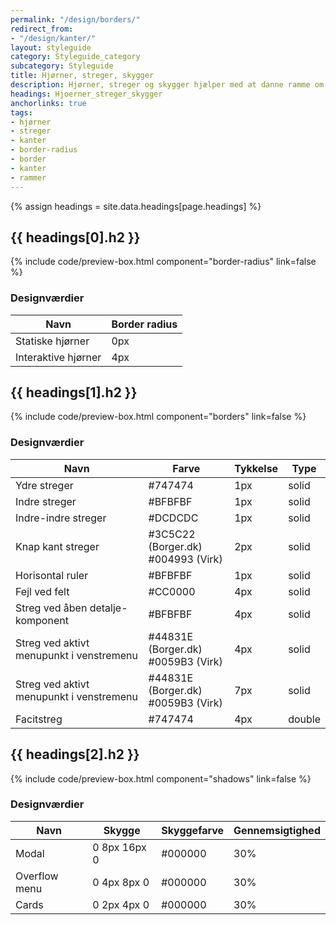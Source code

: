 ```yaml
---
permalink: "/design/borders/"
redirect_from:
- "/design/kanter/"
layout: styleguide
category: Styleguide_category
subcategory: Styleguide
title: Hjørner, streger, skygger
description: Hjørner, streger og skygger hjælper med at danne ramme om indhold på siden.
headings: Hjoerner_streger_skygger
anchorlinks: true
tags:
- hjørner
- streger
- kanter
- border-radius
- border
- kanter
- rammer
---
```


{% assign headings = site.data.headings[page.headings] %}

[---- Hjørner -------------------------------------]: # 
<h2 id="{{ headings[0].id }}">{{ headings[0].h2 }}</h2>

{% include code/preview-box.html component="border-radius" link=false %}

<h3>Designværdier</h3>
<table class="table table--borderless table--responsive-headers">
  <thead>
    <tr>
      <th>Navn</th>
      <th>Border radius</th>
    </tr>
  </thead>
  <tbody>
    <tr>
      <td>Statiske hjørner</td>
      <td>0px</td>
    </tr>
    <tr>
      <td>Interaktive hjørner</td>
      <td>4px</td>
    </tr>
  </tbody>
</table>

[---- Streger -------------------------------------]: # 
<h2 id="{{ headings[1].id }}">{{ headings[1].h2 }}</h2>

{% include code/preview-box.html component="borders" link=false %}

<h3>Designværdier</h3>
<table class="table table--borderless table--responsive-headers">
  <thead>
    <tr>
      <th>Navn</th>
      <th>Farve</th>
      <th>Tykkelse</th>
      <th>Type</th>
    </tr>
  </thead>
  <tbody>
    <tr>
      <td>Ydre streger</td>
      <td>#747474</td>
      <td>1px</td>
      <td>solid</td>
    </tr>
    <tr>
      <td>Indre streger</td>
      <td>#BFBFBF</td>
      <td>1px</td>
      <td>solid</td>
    </tr>
    <tr>
      <td>Indre-indre streger</td>
      <td>#DCDCDC</td>
      <td>1px</td>
      <td>solid</td>
    </tr>
    <tr>
      <td>Knap kant streger</td>
      <td>#3C5C22 (Borger.dk)<br>#004993 (Virk)</td>
      <td>2px</td>
      <td>solid</td>
    </tr>
    <tr>
      <td>Horisontal ruler</td>
      <td>#BFBFBF</td>
      <td>1px</td>
      <td>solid</td>
    </tr>
    <tr>
      <td>Fejl ved felt</td>
      <td>#CC0000</td>
      <td>4px</td>
      <td>solid</td>
    </tr>
    <tr>
      <td>Streg ved åben detalje-komponent</td>
      <td>#BFBFBF</td>
      <td>4px</td>
      <td>solid</td>
    </tr>
    <tr>
      <td>Streg ved aktivt menupunkt i venstremenu</td>
      <td>#44831E (Borger.dk)<br>#0059B3 (Virk)</td>
      <td>4px</td>
      <td>solid</td>
    </tr>
    <tr>
      <td>Streg ved aktivt menupunkt i venstremenu</td>
      <td>#44831E (Borger.dk)<br>#0059B3 (Virk)</td>
      <td>7px</td>
      <td>solid</td>
    </tr>
    <tr>
      <td>Facitstreg</td>
      <td>#747474</td>
      <td>4px</td>
      <td>double</td>
    </tr>
  </tbody>
</table>

[---- Skygger -------------------------------------]: # 
<h2 id="{{ headings[2].id }}">{{ headings[2].h2 }}</h2>

{% include code/preview-box.html component="shadows" link=false %}

<h3>Designværdier</h3>
<table class="table table--borderless table--responsive-headers">
  <thead>
    <tr>
      <th>Navn</th>
      <th>Skygge</th>
      <th>Skyggefarve</th>
      <th>Gennemsigtighed</th>
    </tr>
  </thead>
  <tbody>
    <tr>
      <td>Modal</td>
      <td>0 8px 16px 0</td>
      <td>#000000</td>
      <td>30%</td>
    </tr>
    <tr>
      <td>Overflow menu</td>
      <td>0 4px 8px 0</td>
      <td>#000000</td>
      <td>30%</td>
    </tr>
    <tr>
      <td>Cards</td>
      <td>0 2px 4px 0</td>
      <td>#000000</td>
      <td>30%</td>
    </tr>
  </tbody>
</table>